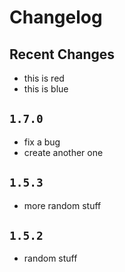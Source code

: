 # Changelog

## Recent Changes

- this is red
- this is blue

## `1.7.0`

- fix a bug
- create another one

## `1.5.3`

- more random stuff

## `1.5.2`

- random stuff
